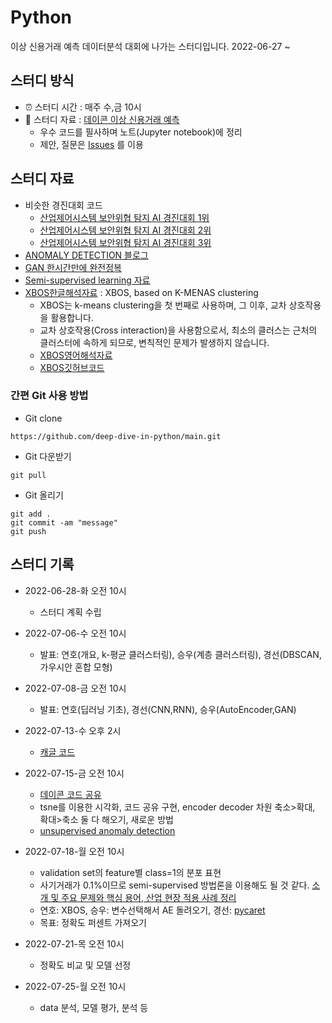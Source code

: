 # Python
이상 신용거래 예측 데이터분석 대회에 나가는 스터디입니다. 2022-06-27 ~


## 스터디 방식
- ⏰ 스터디 시간 : 매주 수,금 10시
- 📗 스터디 자료 : [데이콘 이상 신용거래 예측](https://dacon.io/competitions/official/235930/overview/description)
  - 우수 코드를 필사하며 노트(Jupyter notebook)에 정리
  - 제안, 질문은 [Issues](https://github.com/deep-dive-in-python/main/issues) 를 이용
  
## 스터디 자료
- 비슷한 경진대회 코드
  - [산업제어시스템 보안위협 탐지 AI 경진대회 1위](https://dacon.io/competitions/official/235624/codeshare/1830?page=1&dtype=recent)
  - [산업제어시스템 보안위협 탐지 AI 경진대회 2위](https://dacon.io/competitions/official/235624/codeshare/1831?page=1&dtype=recent)
  - [산업제어시스템 보안위협 탐지 AI 경진대회 3위](https://dacon.io/competitions/official/235624/codeshare/1832?page=1&dtype=recent)
- [ANOMALY DETECTION 블로그](https://www.cognex.com/ko-kr/blogs/deep-learning/research/anomaly-detection-overview-1-introduction-anomaly-detection)
- [GAN 한시간만에 완전정복](https://www.youtube.com/watch?v=odpjk7_tGY0&t=69s)
- [Semi-supervised learning 자료](https://blog.est.ai/2020/11/ssl/)
- [XBOS한글해석자료](https://blog.naver.com/qkrdnjsrl0628/222802847577) : XBOS, based on K-MENAS clustering 
  - XBOS는 k-means clustering을 첫 번째로 사용하며, 그 이후, 교차 상호작용을 활용합니다.
  - 교차 상호작용(Cross interaction)을 사용함으로서, 최소의 클러스는 근처의 클러스터에 속하게 되므로, 변칙적인 문제가 발생하지 않습니다.
  - [XBOS영어해석자료](https://kanatoko.wordpress.com/2018/03/06/xbos-anomaly-detection/)
  - [XBOS깃허브코드](https://github.com/Kanatoko/XBOS-anomaly-detection)


### 간편 Git 사용 방법
  - Git clone
```
https://github.com/deep-dive-in-python/main.git
```
  - Git 다운받기
```
git pull
```
  - Git 올리기
```
git add .
git commit -am "message"
git push 
```


## 스터디 기록
- 2022-06-28-화 오전 10시
  - 스터디 계획 수립
  
- 2022-07-06-수 오전 10시
  - 발표: 연호(개요, k-평균 클러스터링), 승우(계층 클러스터링), 경선(DBSCAN,가우시안 혼합 모형)

- 2022-07-08-금 오전 10시
  - 발표: 연호(딥러닝 기초), 경선(CNN,RNN), 승우(AutoEncoder,GAN)

- 2022-07-13-수 오후 2시
  - [캐글 코드](https://www.kaggle.com/code/shivamb/semi-supervised-classification-using-autoencoders)
  
- 2022-07-15-금 오전 10시
  - [데이콘 코드 공유](https://dacon.io/competitions/official/235930/codeshare/5508?page=1&dtype=recent)
  - tsne를 이용한 시각화, 코드 공유 구현, encoder decoder 차원 축소>확대, 확대>축소 둘 다 해오기, 새로운 방법  
  - [unsupervised anomaly detection](https://www.kaggle.com/code/victorambonati/unsupervised-anomaly-detection)

- 2022-07-18-월 오전 10시
  - validation set의 feature별 class=1의 분포 표현
  - 사기거래가 0.1%이므로 semi-supervised 방법론을 이용해도 될 것 같다. [소개 및 주요 문제와 핵심 용어, 산업 현장 적용 사례 정리](https://hoya012.github.io/blog/anomaly-detection-overview-1/)
  - 연호: XBOS, 승우: 변수선택해서 AE 돌려오기, 경선: [pycaret](https://towardsdatascience.com/unsupervised-anomaly-detection-in-python-f2e61be17c2b)
  - 목표: 정확도 퍼센트 가져오기

- 2022-07-21-목 오전 10시
  - 정확도 비교 및 모델 선정

- 2022-07-25-월 오전 10시
  - data 분석, 모델 평가, 분석 등
